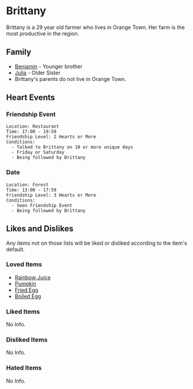 # Brittany

Brittany is a 29 year old farmer who lives in Orange Town. Her farm is the most productive in the region.

## Family

- [Benjamin](Benjamin.md) - Younger brother
- [Julia](Julia.md) - Older Sister
- Brittany's parents do not live in Orange Town.

## Heart Events

### Friendship Event
    Location: Restaurant
    Time: 17:00 - 19:59
    Friendship Level: 2 Hearts or More
    Conditions:
      - Talked to Brittany on 10 or more unique days
      - Friday or Saturday
      - Being followed by Brittany

### Date
    Location: Forest
    Time: 13:00 - 17:59
    Friendship Level: 3 Hearts or More
    Conditions:
      - Seen Friendship Event
      - Being followed by Brittany

## Likes and Dislikes

Any items not on those lists will be liked or disliked according to the item's default.

### Loved Items

- [Rainbow Juice](../items/rainbow-juice.md)
- [Pumpkin](../items/pumpkin.md)
- [Fried Egg](../items/fried-egg.md)
- [Boiled Egg](../items/boiled-egg.md)

### Liked Items

No Info.

### Disliked Items

No Info.

### Hated Items

No Info.